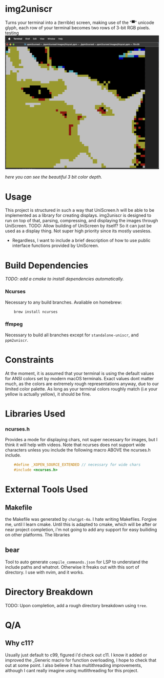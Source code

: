 # img2uniscr 
Turns your terminal into a (terrible) screen, making use of the "▀" unicode glyph, each row of your terminal becomes two rows of 3-bit RGB pixels. 
testing
<img src="assets/examples/tinycat_ppm.png" alt="Demonstration screenshot showing cat." width="600"/>

*here you can see the *beautiful* 3 bit color depth.*

# Usage 
This project is structured in such a way that UniScreen.h will be able to be implemented as a library for creating displays. img2uniscr is designed to run on top of that, parsing, compressing, and displaying the images through UniScreen. 
TODO: Allow building of UniScreen by itself? So it can just be used as a display thing. Not super high priority since its mostly usesless.

- Regardless, I want to include a brief description of how to use public interface functions provided by UniScreen. 

# Build Dependencies
*TODO: add a cmake to install dependencies automatically.*
### Ncurses
Necessary to any build branches. Avaliable on homebrew: 
``` bash
    brew install ncurses
```

### ffmpeg 
Necessary to build all branches except for `standalone-uniscr`, and `ppm2uniscr`.

# Constraints
At the moment, it is assumed that your terminal is using the default values for ANSI colors set by modern macOS terminals. Exact values dont matter much, as the colors are extremely rough representations anyway, due to our limited color palette. As long as your terminal colors roughly match (i.e your yellow is actually yellow), it should be fine. 

# Libraries Used
### ncurses.h
Provides a mode for displaying chars, not super necessary for images, but I think it will help with videos.
Note that ncurses does not support wide characters unless you include the following macro ABOVE the ncurses.h include.
``` c
    #define _XOPEN_SOURCE_EXTENDED // necessary for wide chars
    #include <ncurses.h>
```
# External Tools Used

## Makefile
the Makefile was generated by `chatgpt-4o`. I hate writing Makefiles. Forgive me, until I learn cmake.
Until this is adapted to cmake, which will be after or near project completion, i'm not going to add any support for easy builiding on other platforms. The libraries 

## bear
Tool to auto generate `compile_commands.json` for LSP to understand the include paths and whatnot. Otherwise it freaks out with this sort of directory. I use with nvim, and it works. 

# Directory Breakdown
TODO: Upon completion, add a rough directory breakdown using `tree`.

# Q/A
## Why c11? 
Usually just default to c99, figured i'd check out c11. I know it added or improved the _Generic macro for function overloading, I hope to check that out at some point. I also believe it has multithreading improvements, although I cant really imagine using mutlithreading for this project. 

